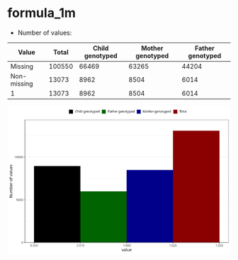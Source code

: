 # formula_1m
- Number of values:

| Value | Total | Child genotyped | Mother genotyped | Father genotyped |
| ----- | ----- | --------------- | ---------------- | ---------------- |
| Missing | 100550 | 66469 | 63265 | 44204 |
| Non-missing | 13073 | 8962 | 8504 | 6014 |
| 1 | 13073 | 8962 | 8504 | 6014 |



![](formula_1m_n.png)




